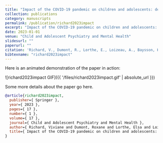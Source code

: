 ```yaml
---
title: "Impact of the COVID-19 pandemic on children and adolescents: determinants and association with quality of life and mental health—a cross-sectional study"
collection: publications
category: manuscripts
permalink: /publication/richard2023impact
excerpt: "Impact of the COVID-19 pandemic on children and adolescents: determinants and association with quality of life and mental health—a cross-sectional study"
date: 2023-01-01
venue: "Child and Adolescent Psychiatry and Mental Health"
slidesurl: ""
paperurl: ""
citation: 'Richard, V., Dumont, R., Lorthe, E., Loizeau, A., Baysson, H., Zaballa, M., Pennacchio, F., Barbe, R., Posfay-Barbe, K., Guessous, I. & others (2023). "Impact of the COVID-19 pandemic on children and adolescents: determinants and association with quality of life and mental health—a cross-sectional study." Child and Adolescent Psychiatry and Mental Health, 17(1). 17.'
bibtexname: "richard2023impact"
---
```


Here is an animated demonstration of the paper in action:

![richard2023impact GIF]({{ '/files/richard2023impact.gif' | absolute_url }})

Some more details about the paper go here.

```bibtex
@article{richard2023impact,
  publisher={ Springer },
  year={ 2023 },
  pages={ 17 },
  number={ 1 },
  volume={ 17 },
  journal={ Child and Adolescent Psychiatry and Mental Health },
  author={ Richard, Viviane and Dumont, Roxane and Lorthe, Elsa and Loizeau, Andrea and Baysson, H{\'e}l{\`e}ne and Zaballa, Mar{\'\i}a-Eugenia and Pennacchio, Francesco and Barbe, R{\'e}my P and Posfay-Barbe, Klara M and Guessous, Idris and others },
  title={ Impact of the COVID-19 pandemic on children and adolescents: determinants and association with quality of life and mental health—a cross-sectional study },
}
```
